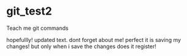 # git_test2
Teach me git commands

hopefullly!
updated text.
dont forget about me!
perfect it is saving my changes! 
but only when i save the changes does it register!